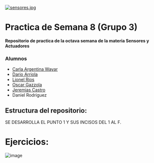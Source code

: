 [![sensores.jpg](https://i.postimg.cc/L6wBTd77/sensores.jpg)](https://postimg.cc/mt3HLnTN)

# Practica de Semana 8 (Grupo 3)

__Repositorio de practica de la octava semana de la materia Sensores y Actuadores__

 
### Alumnos 
+ [Carla Argentina Wayar](https://github.com/WayarCarla)
+ [Dario Arriola](https://github.com/dr-arriola)
+ [Lionel Rios](https://github.com/RiosLionel)
+ [Oscar Gazzola](https://github.com/OscarAGazzola)
+ [Jeremias Castro](https://github.com/Jerec4stro)
+ Daniel Rodriguez



## Estructura del repositorio:
SE DESARROLLA EL PUNTO 1 Y SUS INCISOS DEL 1 AL F.


# Ejercicios:
![image](https://user-images.githubusercontent.com/108525591/198904657-84d3d659-6c21-4a5b-b0f6-8e25d76b5dd0.png)
